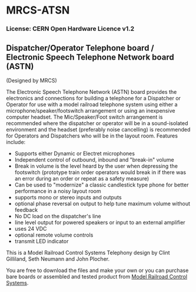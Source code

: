 # MRCS-ATSN
### License: CERN Open Hardware Licence v1.2

## Dispatcher/Operator Telephone board / Electronic Speech Telephone Network board (ASTN)

(Designed by MRCS)

The Electronic Speech Telephone Network (ASTN) board provides the
electronics and connections for building a telephone for a Dispatcher
or Operator for use with a model railroad telephone system using
either a microphone/speaker/footswitch arrangement or using an
inexpensive computer headset.  The Mic/Speaker/Foot switch arrangement
is recommended where the dispatcher or operator will be in a
sound-isolated environment and the headset (preferably noise
cancelling) is recommended for Operators and Dispatchers who will
be in the layout room.  Features include:

  * Supports either Dynamic or Electret microphones
  * Independent control of outbound, inbound and "break-in" volume
  * Break in volume is the level heard by the user when depressing the footswitch (prototype train order operators would break in if there was an error during an order or repeat as a safety measure)
  * Can be used to "modernize" a classic candlestick type phone for better performance in a noisy layout room
  * supports mono or stereo inputs and outputs
  * optional phase reversal on output to help tune maximum volume without feedback
  * No DC load on the dispatcher's line
  * line level output for powered speakers or input to an external amplifier
  * uses 24 VDC
  * optional remote volume controls
  * transmit LED indicator

This is a Model Railroad Control Systems Telephony design by Clint Gilliland,
Seth Neumann and John Plocher.

You are free to download the files and make your own or you can
purchase bare boards or assembled and tested product from
[Model Railroad Control Systems](http://www.modelrailroadcontrolsystems.com/).



